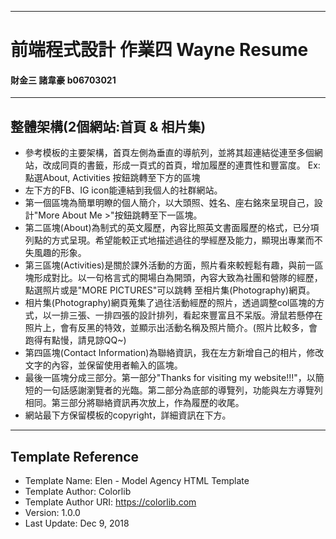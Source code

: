 ------------------------------------------------------
# 前端程式設計 作業四  Wayne Resume
####  財金三 諸韋豪 b06703021
------------------------------------------------------
## 整體架構(2個網站:首頁 & 相片集)
* 參考模板的主要架構，首頁左側為垂直的導航列，並將其超連結從連至多個網站，改成同頁的書籤，形成一頁式的首頁，增加履歷的連貫性和豐富度。
  Ex: 點選About, Activities 按鈕跳轉至下方的區塊
* 左下方的FB、IG icon能連結到我個人的社群網站。
* 第一個區塊為簡單明瞭的個人簡介，以大頭照、姓名、座右銘來呈現自己，設計"More About Me >"按鈕跳轉至下一區塊。
* 第二區塊(About)為制式的英文履歷，內容比照英文書面履歷的格式，已分項列點的方式呈現。希望能較正式地描述過往的學經歷及能力，顯現出專業而不失風趣的形象。
* 第三區塊(Activities)是關於課外活動的方面，照片看來較輕鬆有趣，與前一區塊形成對比。以一句格言式的開場白為開頭，內容大致為社團和營隊的經歷，點選照片或是"MORE PICTURES"可以跳轉   至相片集(Photography)網頁。
* 相片集(Photography)網頁蒐集了過往活動經歷的照片，透過調整col區塊的方式，以一排三張、一排四張的設計排列，看起來豐富且不呆版。滑鼠若懸停在照片上，會有反黑的特效，並顯示出活動名稱及照片簡介。(照片比較多，會跑得有點慢，請見諒QQ~)
* 第四區塊(Contact Information)為聯絡資訊，我在左方新增自己的相片，修改文字的內容，並保留使用者輸入的區塊。
* 最後一區塊分成三部分。第一部分"Thanks for visiting my website!!!"，以簡短的一句話感謝瀏覽者的光臨。第二部分為底部的導覽列，功能與左方導覽列相同。第三部分將聯絡資訊再次放上，作為履歷的收尾。
* 網站最下方保留模板的copyright，詳細資訊在下方。
-----------------------------------------------------
## Template Reference
* Template Name: Elen - Model Agency HTML Template
* Template Author: Colorlib
* Template Author URI: https://colorlib.com
* Version: 1.0.0
* Last Update: Dec 9, 2018

